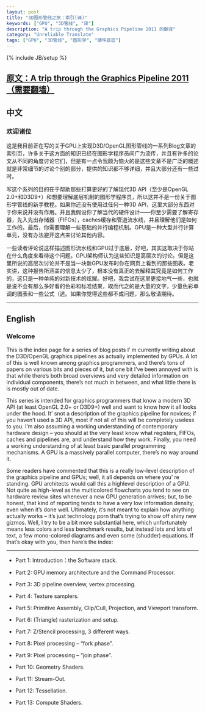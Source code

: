 ```yaml
---
layout: post
title: "3D图形管线之旅：索引(译)"
keywords: ["GPU", "3D管线", "译"]
description: "A trip through the Graphics Pipeline 2011 的翻译"
category: "Unreliable Translate"
tags: ["GPU", "3D管线", "图形学", "硬件底层"]
---
```

{% include JB/setup %}

[原文：A trip through the Graphics Pipeline 2011（需要翻墙）](https://fgiesen.wordpress.com/2011/07/09/a-trip-through-the-graphics-pipeline-2011-index/)
----------------------------------
## 中文

### 欢迎诸位

这是我目前正在写的关于GPU上实现D3D/OpenGL图形管线的一系列Blog文章的索引页，许多关于这方面的知识已经在图形学程序员间广为流传，并且有许多的论文从不同的角度讨论它们，但是有一点令我颇为恼火的是这些文章不是广泛的概述就是非常细节的讨论个别的部分，提供的知识都不够详细，并且大部分还有一些过时。

写这个系列的目的在于帮助那些打算更好的了解现代3D API（至少是OpenGL 2.0+和D3D9+）和想要理解底层机制的图形学程序员，所以这并不是一份关于图形学管线的新手教程。如果你还没有使用过任何一种3D API，这里大部分东西对于你来说并没有作用。并且我假设你了解当代的硬件设计——你至少需要了解寄存器，先入先出存储器（FIFOs），caches缓存和管道流水线，并且理解他们是如何工作的。最后，你需要理解一些基础的并行编程机制。GPU是一种大型并行计算单元，没有办法避开这点来讨论其他内容。

一些读者评论说这样描述图形流水线和GPU过于底层，好吧，其实这取决于你站在什么角度来看待这个问题。GPU架构师认为这些知识是高层次的讨论。但是这里所说的高层次讨论并不是当一块新GPU发布时你在网页上看到的那些图表。老实讲，这种报告所涵盖的信息太少了，根本没有真正的去解释其究竟是如何工作的，这只是一种单纯的对新技术的炫耀。好吧，我尝试在这里更接地气一些，也就是说不会有那么多好看的色彩和标准结果，取而代之的是大量的文字，少量色彩单调的图表和一些公式（逃。如果你觉得这些都不成问题，那么敬请期待。

-------------------------------

## English

### Welcome

This is the index page for a series of blog posts I’ m currently writing about the D3D/OpenGL graphics pipelines as actually implemented by GPUs. A lot of this is well known among graphics programmers, and there’s tons of papers on various bits and pieces of it, but one bit I’ve been annoyed with is that while there’s both broad overviews and very detailed information on individual components, there’s not much in between, and what little there is is mostly out of date.

This series is intended for graphics programmers that know a modern 3D API (at least OpenGL 2.0+ or D3D9+) well and want to know how it all looks under the hood. It’ snot a description of the graphics pipeline for novices; if you haven’t used a 3D API, most if not all of this will be completely useless to you. I’m also assuming a working understanding of contemporary hardware design – you should at the very least know what registers, FIFOs, caches and pipelines are, and understand how they work. Finally, you need a working understanding of at least basic parallel programming mechanisms. A GPU is a massively parallel computer, there’s no way around it.

Some readers have commented that this is a really low-level description of the graphics pipeline and GPUs; well, it all depends on where you’ re standing. GPU architects would call this a highlevel description of a GPU. Not quite as high-level as the multicolored flowcharts you tend to see on hardware review sites whenever a new GPU generation arrives; but, to be honest, that kind of reporting tends to have a very low information density, even when it’s done well. Ultimately, it’s not meant to explain how anything actually works – it’s just technology porn that’s trying to show off shiny new gizmos. Well, I try to be a bit more substantial here, which unfortunately means less colors and less benchmark results, but instead lots and lots of text, a few mono-colored diagrams and even some (shudder) equations. If that’s okay with you, then here’s the index:

-------------------------------------------------

* Part 1: Introduction：the Software stack.

* Part 2: GPU memory architecture and the Command Processor.

* Part 3: 3D pipeline overview, vertex processing.

* Part 4: Texture samplers.

* Part 5: Primitive Assembly, Clip/Cull, Projection, and Viewport transform.

* Part 6: (Triangle) rasterization and setup.

* Part 7: Z/Stencil processing, 3 different ways.

* Part 8: Pixel processing – “fork phase”.

* Part 9: Pixel processing – “join phase”.

* Part 10: Geometry Shaders.

* Part 11: Stream-Out.

* Part 12: Tessellation.

* Part 13: Compute Shaders.


